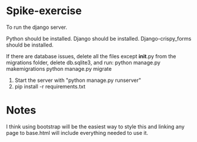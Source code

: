 # Spike-exercise
To run the django server.

Python should be installed.
Django should be installed.
Django-crispy_forms should be installed.

If there are database issues, delete all the files except __init__.py from the migrations folder, delete db.sqlite3, and run:
  python manage.py makemigrations
  python manage.py migrate
  
1) Start the server with "python manage.py runserver"
3) pip install -r requirements.txt

# Notes
I think using bootstrap will be the easiest way to style this and linking any page to base.html will include everything needed to use it.
